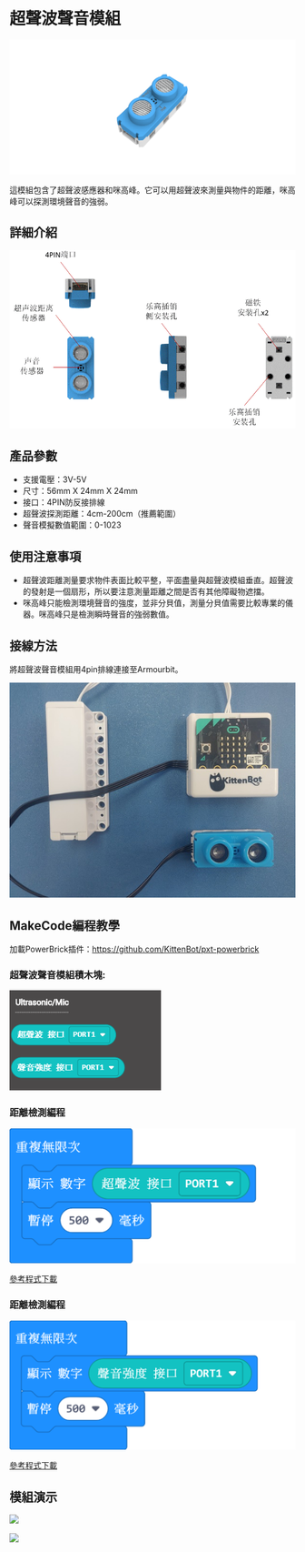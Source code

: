 # 超聲波聲音模組

![](./images/06_04.png)

這模組包含了超聲波感應器和咪高峰。它可以用超聲波來測量與物件的距離，咪高峰可以探測環境聲音的強弱。

## 詳細介紹

![](./images/06_01.png)

## 產品參數

- 支援電壓：3V-5V
- 尺寸：56mm X 24mm X 24mm
- 接口：4PIN防反接排線
- 超聲波探測距離：4cm-200cm（推薦範圍）
- 聲音模擬數值範圍：0-1023

## 使用注意事項

- 超聲波距離測量要求物件表面比較平整，平面盡量與超聲波模組垂直。超聲波的發射是一個扇形，所以要注意測量距離之間是否有其他障礙物遮擋。
- 咪高峰只能檢測環境聲音的強度，並非分貝值，測量分貝值需要比較專業的儀器。咪高峰只是檢測瞬時聲音的強弱數值。

## 接線方法

將超聲波聲音模組用4pin排線連接至Armourbit。

![](./images/ultrasoundCon.jpg)

## MakeCode編程教學

加載PowerBrick插件：https://github.com/KittenBot/pxt-powerbrick

### 超聲波聲音模組積木塊:

![](./images/ultrasoundblocks.png)

### 距離檢測編程

![](./images/distance.png)

[參考程式下載](www.google.com)

### 距離檢測編程

![](./images/soundlevel.png)

[參考程式下載](www.google.com)

## 模組演示

![](./images/IMG_2577.GIF)

![](./images/IMG_2576.GIF)
